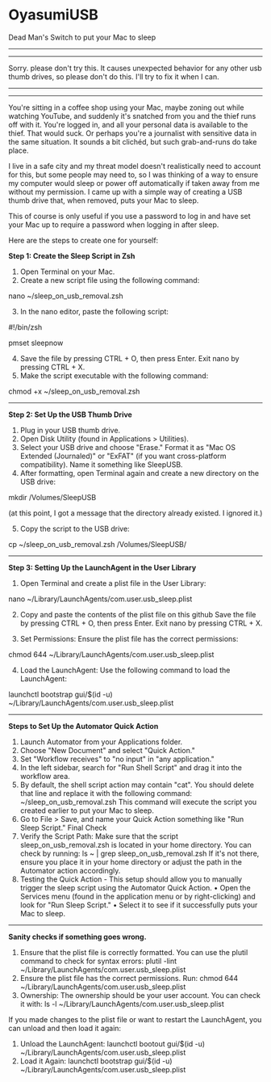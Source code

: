 # OyasumiUSB
Dead Man's Switch to put your Mac to sleep

**********
**********
Sorry. please don't try this. It causes unexpected behavior for any other usb thumb drives, so please don't do this. 
I'll try to fix it when I can. 
**********
**********

You're sitting in a coffee shop using your Mac, maybe zoning out while watching YouTube, and suddenly it's snatched from you and the thief runs off with it.  You're logged in, and all your personal data is available to the thief.  That would suck.  Or perhaps you're a journalist with sensitive data in the same situation.  It sounds a bit clichéd, but such grab-and-runs do take place.

I live in a safe city and my threat model doesn't realistically need to account for this, but some people may need to, so I was thinking of a way to ensure my computer would sleep or power off automatically if taken away from me without my permission. 
I came up with a simple way of creating a USB thumb drive that, when removed, puts your Mac to sleep.

This of course is only useful if you use a password to log in and have set your Mac up to require a password when logging in after sleep.

Here are the steps to create one for yourself:  

**Step 1: Create the Sleep Script in Zsh**
1.	Open Terminal on your Mac.
2.	Create a new script file using the following command:
		
nano ~/sleep_on_usb_removal.zsh

3.	In the nano editor, paste the following script:
		
#!/bin/zsh 

pmset sleepnow

4.	Save the file by pressing CTRL + O, then press Enter. Exit nano by pressing CTRL + X.
5.	Make the script executable with the following command:
		
chmod +x ~/sleep_on_usb_removal.zsh

__________

**Step 2: Set Up the USB Thumb Drive**
1.	Plug in your USB thumb drive.
2.	Open Disk Utility (found in Applications > Utilities).
3.	Select your USB drive and choose "Erase." Format it as "Mac OS Extended (Journaled)" or "ExFAT" (if you want cross-platform compatibility). Name it something like SleepUSB.
4.	After formatting, open Terminal again and create a new directory on the USB drive:
		
mkdir /Volumes/SleepUSB

(at this point, I got a message that the directory already existed.  I ignored it.)

5.	Copy the script to the USB drive:
		
cp ~/sleep_on_usb_removal.zsh /Volumes/SleepUSB/

__________

**Step 3: Setting Up the LaunchAgent in the User Library**
1.	Open Terminal and create a plist file in the User Library:
		
nano ~/Library/LaunchAgents/com.user.usb_sleep.plist

2.	Copy and paste the contents of the plist file on this github
Save the file by pressing CTRL + O, then press Enter. Exit nano by pressing CTRL + X.

3.	Set Permissions: Ensure the plist file has the correct permissions:
		
chmod 644 ~/Library/LaunchAgents/com.user.usb_sleep.plist

4.	Load the LaunchAgent: Use the following command to load the LaunchAgent:
		
launchctl bootstrap gui/$(id -u) ~/Library/LaunchAgents/com.user.usb_sleep.plist

__________

**Steps to Set Up the Automator Quick Action**
1.	Launch Automator from your Applications folder.
2.	Choose "New Document" and select "Quick Action."
3.	Set "Workflow receives" to "no input" in "any application."
4.	In the left sidebar, search for "Run Shell Script" and drag it into the workflow area.
5.	By default, the shell script action may contain "cat". You should delete that line and replace it with the following command:
~/sleep_on_usb_removal.zsh
This command will execute the script you created earlier to put your Mac to sleep.
6.	Go to File > Save, and name your Quick Action something like "Run Sleep Script."
Final Check
7.  Verify the Script Path: Make sure that the script sleep_on_usb_removal.zsh is located in your home directory. You can check by running:
ls ~ | grep sleep_on_usb_removal.zsh
If it's not there, ensure you place it in your home directory or adjust the path in the Automator action accordingly.
8.  Testing the Quick Action - This setup should allow you to manually trigger the sleep script using the Automator Quick Action. 
	•	Open the Services menu (found in the application menu or by right-clicking) and look for "Run Sleep Script."
	•	Select it to see if it successfully puts your Mac to sleep.

__________

**Sanity checks if something goes wrong.**
1. Ensure that the plist file is correctly formatted. You can use the plutil command to check for syntax errors:
plutil -lint ~/Library/LaunchAgents/com.user.usb_sleep.plist
2. Ensure the plist file has the correct permissions. Run:
chmod 644 ~/Library/LaunchAgents/com.user.usb_sleep.plist
3. Ownership: The ownership should be your user account. You can check it with:
ls -l ~/Library/LaunchAgents/com.user.usb_sleep.plist

If you made changes to the plist file or want to restart the LaunchAgent, you can unload and then load it again:
1.	Unload the LaunchAgent:
launchctl bootout gui/$(id -u) ~/Library/LaunchAgents/com.user.usb_sleep.plist
2.	Load it Again:
launchctl bootstrap gui/$(id -u) ~/Library/LaunchAgents/com.user.usb_sleep.plist

